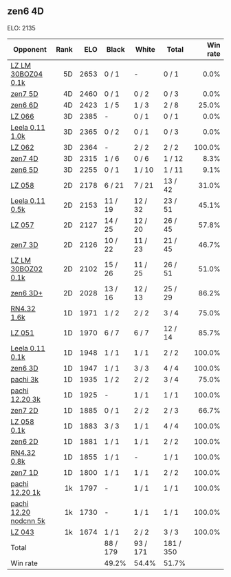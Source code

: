 ## zen6 4D ##

ELO: 2135

Opponent | Rank | ELO | Black | White | Total | Win rate
---------|-----:|----:|-------|-------|-------|-------:
[LZ LM 30BOZ04 0.1k](LZ%20LM%2030BOZ04%200.1k.md) | 5D | 2653 | 0 / 1 | - | 0 / 1 | 0.0%
[zen7 5D](zen7%205D.md) | 4D | 2460 | 0 / 1 | 0 / 2 | 0 / 3 | 0.0%
[zen6 6D](zen6%206D.md) | 4D | 2423 | 1 / 5 | 1 / 3 | 2 / 8 | 25.0%
[LZ 066](LZ%20066.md) | 3D | 2385 | - | 0 / 1 | 0 / 1 | 0.0%
[Leela 0.11 1.0k](Leela%200.11%201.0k.md) | 3D | 2365 | 0 / 2 | 0 / 1 | 0 / 3 | 0.0%
[LZ 062](LZ%20062.md) | 3D | 2364 | - | 2 / 2 | 2 / 2 | 100.0%
[zen7 4D](zen7%204D.md) | 3D | 2315 | 1 / 6 | 0 / 6 | 1 / 12 | 8.3%
[zen6 5D](zen6%205D.md) | 3D | 2255 | 0 / 1 | 1 / 10 | 1 / 11 | 9.1%
[LZ 058](LZ%20058.md) | 2D | 2178 | 6 / 21 | 7 / 21 | 13 / 42 | 31.0%
[Leela 0.11 0.5k](Leela%200.11%200.5k.md) | 2D | 2153 | 11 / 19 | 12 / 32 | 23 / 51 | 45.1%
[LZ 057](LZ%20057.md) | 2D | 2127 | 14 / 25 | 12 / 20 | 26 / 45 | 57.8%
[zen7 3D](zen7%203D.md) | 2D | 2126 | 10 / 22 | 11 / 23 | 21 / 45 | 46.7%
[LZ LM 30BOZ02 0.1k](LZ%20LM%2030BOZ02%200.1k.md) | 2D | 2102 | 15 / 26 | 11 / 25 | 26 / 51 | 51.0%
[zen6 3D+](zen6%203D+.md) | 2D | 2028 | 13 / 16 | 12 / 13 | 25 / 29 | 86.2%
[RN4.32 1.6k](RN4.32%201.6k.md) | 1D | 1971 | 1 / 2 | 2 / 2 | 3 / 4 | 75.0%
[LZ 051](LZ%20051.md) | 1D | 1970 | 6 / 7 | 6 / 7 | 12 / 14 | 85.7%
[Leela 0.11 0.1k](Leela%200.11%200.1k.md) | 1D | 1948 | 1 / 1 | 1 / 1 | 2 / 2 | 100.0%
[zen6 3D](zen6%203D.md) | 1D | 1947 | 1 / 1 | 3 / 3 | 4 / 4 | 100.0%
[pachi 3k](pachi%203k.md) | 1D | 1935 | 1 / 2 | 2 / 2 | 3 / 4 | 75.0%
[pachi 12.20 3k](pachi%2012.20%203k.md) | 1D | 1925 | - | 1 / 1 | 1 / 1 | 100.0%
[zen7 2D](zen7%202D.md) | 1D | 1885 | 0 / 1 | 2 / 2 | 2 / 3 | 66.7%
[LZ 058 0.1k](LZ%20058%200.1k.md) | 1D | 1883 | 3 / 3 | 1 / 1 | 4 / 4 | 100.0%
[zen6 2D](zen6%202D.md) | 1D | 1881 | 1 / 1 | 1 / 1 | 2 / 2 | 100.0%
[RN4.32 0.8k](RN4.32%200.8k.md) | 1D | 1855 | 1 / 1 | - | 1 / 1 | 100.0%
[zen7 1D](zen7%201D.md) | 1D | 1800 | 1 / 1 | 1 / 1 | 2 / 2 | 100.0%
[pachi 12.20 1k](pachi%2012.20%201k.md) | 1k | 1797 | - | 1 / 1 | 1 / 1 | 100.0%
[pachi 12.20 nodcnn 5k](pachi%2012.20%20nodcnn%205k.md) | 1k | 1730 | - | 1 / 1 | 1 / 1 | 100.0%
[LZ 043](LZ%20043.md) | 1k | 1674 | 1 / 1 | 2 / 2 | 3 / 3 | 100.0%
Total | | | 88 / 179 | 93 / 171 | 181 / 350 | 
Win rate| | | 49.2% | 54.4% | 51.7% | 
